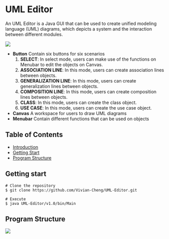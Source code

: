 UML Editor
===
An UML Editor is a Java GUI that can be used to create  unified modeling language (UML) diagrams, which depicts a system and the interaction between different modules.

![](https://i.imgur.com/ulNo6r2.png)

* **Button**
    Contain six buttons for six scenarios
    1. **SELECT**: In select mode, users can make use of the functions on Menubar to edit the objects on Canvas.
    2. **ASSOCIATION LINE**: In this mode, users can create association lines between objects.
    3. **GENERALIZATION LINE**: In this mode, users can create generalization lines between objects.
    4. **COMPOSITION LINE**: In this mode, users can create composition lines between objects.
    5. **CLASS**: In this mode, users can create the class object.
    6. **USE CASE**: In this mode, users can create the use case object.
* **Canvas**
    A workspace for users to draw UML diagrams
* **Menubar**
    Contain different functions that can be used on objects

## Table of Contents
* [Introduction](#UML-Editor)
* [Getting Start](#Getting-start)
* [Program Structure](#Program-Structure)
## Getting start
```
# Clone the repository
$ git clone https://github.com/Vivian-Cheng/UML-Editor.git

# Execute
$ java UML-Editor/v1.0/bin/Main
```
## Program Structure
![](https://i.imgur.com/WsnP8dI.png)


